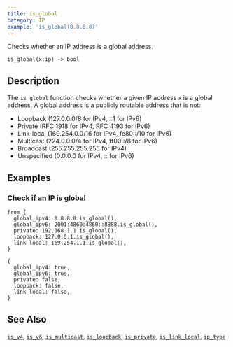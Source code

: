 ```yaml
---
title: is_global
category: IP
example: 'is_global(8.8.8.8)'
---
```


Checks whether an IP address is a global address.

```tql
is_global(x:ip) -> bool
```

## Description

The `is_global` function checks whether a given IP address `x` is a global
address. A global address is a publicly routable address that is not:

- Loopback (127.0.0.0/8 for IPv4, ::1 for IPv6)
- Private (RFC 1918 for IPv4, RFC 4193 for IPv6)
- Link-local (169.254.0.0/16 for IPv4, fe80::/10 for IPv6)
- Multicast (224.0.0.0/4 for IPv4, ff00::/8 for IPv6)
- Broadcast (255.255.255.255 for IPv4)
- Unspecified (0.0.0.0 for IPv4, :: for IPv6)

## Examples

### Check if an IP is global

```tql
from {
  global_ipv4: 8.8.8.8.is_global(),
  global_ipv6: 2001:4860:4860::8888.is_global(),
  private: 192.168.1.1.is_global(),
  loopback: 127.0.0.1.is_global(),
  link_local: 169.254.1.1.is_global(),
}
```

```tql
{
  global_ipv4: true,
  global_ipv6: true,
  private: false,
  loopback: false,
  link_local: false,
}
```

## See Also

[`is_v4`](/reference/functions/is_v4),
[`is_v6`](/reference/functions/is_v6),
[`is_multicast`](/reference/functions/is_multicast),
[`is_loopback`](/reference/functions/is_loopback),
[`is_private`](/reference/functions/is_private),
[`is_link_local`](/reference/functions/is_link_local),
[`ip_type`](/reference/functions/ip_type)
